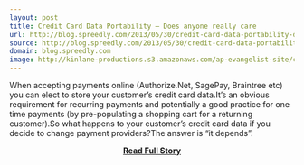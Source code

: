 ```yaml
---
layout: post
title: Credit Card Data Portability – Does anyone really care
url: http://blog.spreedly.com/2013/05/30/credit-card-data-portability-does-anyone-really-care/
source: http://blog.spreedly.com/2013/05/30/credit-card-data-portability-does-anyone-really-care/
domain: blog.spreedly.com
image: http://kinlane-productions.s3.amazonaws.com/ap-evangelist-site/curated/screenshots/blog-spreedly-com20130530credit-card-data-portability-does-anyone-really-care.png
---
```


<p>When accepting payments online (Authorize.Net, SagePay, Braintree etc) you can elect to store your customer’s credit card data.It’s an obvious requirement for recurring payments and potentially a good practice for one time payments (by pre-populating a shopping cart for a returning customer).So what happens to your customer’s credit card data if you decide to change payment providers?The answer is “it depends”.</p>
<center><p><a href="http://blog.spreedly.com/2013/05/30/credit-card-data-portability-does-anyone-really-care/" style='padding:25px; font-sze:18px; font-weight: bold;'>Read Full Story</a></p></center>
